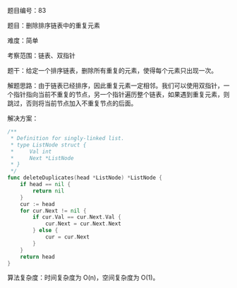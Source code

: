 题目编号：83

题目：删除排序链表中的重复元素

难度：简单

考察范围：链表、双指针

题干：给定一个排序链表，删除所有重复的元素，使得每个元素只出现一次。

解题思路：由于链表已经排序，因此重复元素一定相邻。我们可以使用双指针，一个指针指向当前不重复的节点，另一个指针遍历整个链表，如果遇到重复元素，则跳过，否则将当前节点加入不重复节点的后面。

解决方案：

```go
/**
 * Definition for singly-linked list.
 * type ListNode struct {
 *     Val int
 *     Next *ListNode
 * }
 */
func deleteDuplicates(head *ListNode) *ListNode {
    if head == nil {
        return nil
    }
    cur := head
    for cur.Next != nil {
        if cur.Val == cur.Next.Val {
            cur.Next = cur.Next.Next
        } else {
            cur = cur.Next
        }
    }
    return head
}
```

算法复杂度：时间复杂度为 O(n)，空间复杂度为 O(1)。